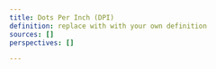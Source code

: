 ```yaml
---
title: Dots Per Inch (DPI)
definition: replace with with your own definition
sources: []
perspectives: []

---
```

